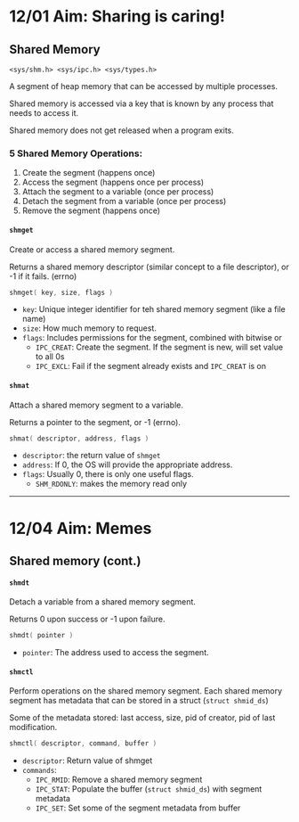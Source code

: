 # 12/01 Aim: Sharing is caring!

## Shared Memory

```
<sys/shm.h> <sys/ipc.h> <sys/types.h>
```

A segment of heap memory that can be accessed by multiple processes.

Shared memory is accessed via a key that is known by any process that
needs to access it.

Shared memory does not get released when a program exits.

### 5 Shared Memory Operations:
1. Create the segment (happens once)
2. Access the segment (happens once per process)
3. Attach the segment to a variable (once per process)
4. Detach the segment from a variable (once per process)
5. Remove the segment (happens once)

#### `shmget`

Create or access a shared memory segment.

Returns a shared memory descriptor (similar concept to a file descriptor),
or -1 if it fails. (errno)

```c
shmget( key, size, flags )
```

* `key`: Unique integer identifier for teh shared memory segment (like
  a file name)
* `size`: How much memory to request.
* `flags`: Includes permissions for the segment, combined with bitwise or
    - `IPC_CREAT`: Create the segment. If the segment is new, will set
      value to all 0s
    - `IPC_EXCL`: Fail if the segment already exists and `IPC_CREAT` is on

#### `shmat`

Attach a shared memory segment to a variable.

Returns a pointer to the segment, or -1 (errno).

```c
shmat( descriptor, address, flags )
```

* `descriptor`: the return value of `shmget`
* `address`: If 0, the OS will provide the appropriate address.
* `flags`: Usually 0, there is only one useful flags.
    - `SHM_RDONLY`: makes the memory read only

---

# 12/04 Aim: Memes

## Shared memory (cont.)

#### `shmdt`

Detach a variable from a shared memory segment.

Returns 0 upon success or -1 upon failure.

```c
shmdt( pointer )
```

* `pointer`: The address used to access the segment.

#### `shmctl`

Perform operations on the shared memory segment. Each shared memory segment
has metadata that can be stored in a struct (`struct shmid_ds`)

Some of the metadata stored: last access, size, pid of creator, pid of
last modification.

```c
shmctl( descriptor, command, buffer )
```

* `descriptor`: Return value of shmget
* `commands`:
    - `IPC_RMID`: Remove a shared memory segment
    - `IPC_STAT`: Populate the buffer (`struct shmid_ds`) with segment metadata
    - `IPC_SET`: Set some of the segment metadata from buffer
